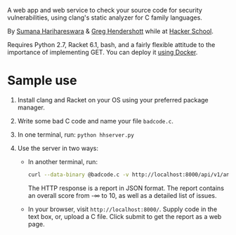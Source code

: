 A web app and web service to check your source code for security
vulnerabilities, using clang's static analyzer for C family languages.

By [Sumana Harihareswara](http://harihareswara.net/ces.shtml) &
[Greg Hendershott](http://www.greghendershott.com/) while at
[Hacker School](http://hackerschool.com).

Requires Python 2.7, Racket 6.1, bash, and a fairly flexible attitude
to the importance of implementing GET. You can deploy it
[using Docker](https://github.com/greghendershott/secureapi-docker).

Sample use
==========

1. Install clang and Racket on your OS using your preferred package
   manager.

2. Write some bad C code and name your file `badcode.c`.

3. In one terminal, run: `python hhserver.py`

4. Use the server in two ways:

    - In another terminal, run:

      ```sh
      curl --data-binary @badcode.c -v http://localhost:8000/api/v1/analyze
      ```

      The HTTP response is a report in JSON format. The report
      contains an overall score from -∞ to 10, as well as a detailed
      list of issues.

    - In your browser, visit `http://localhost:8000/`. Supply code in
      the text box, or, upload a C file. Click submit to get the
      report as a web page.
